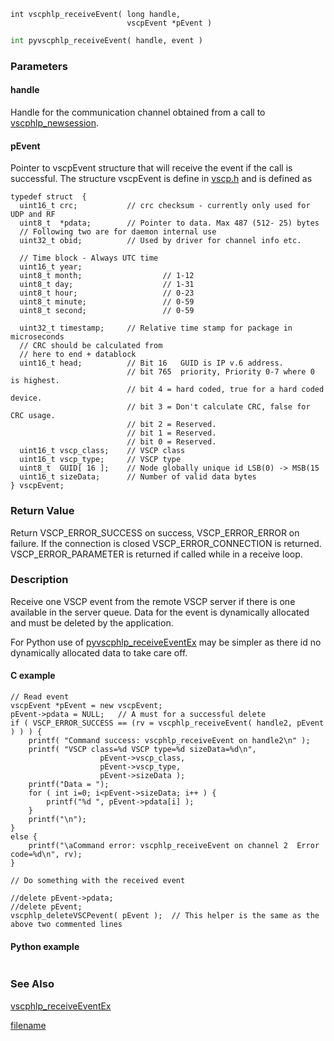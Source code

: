 

```clike
int vscphlp_receiveEvent( long handle, 
                          vscpEvent *pEvent )
```

```python
int pyvscphlp_receiveEvent( handle, event )
```

### Parameters

#### handle
Handle for the communication channel obtained from a call to [vscphlp_newsession](vscphlp_newsession.md).

#### pEvent
Pointer to vscpEvent structure that will receive the event if the call is successful. The structure vscpEvent is define in [vscp.h](https://github.com/grodansparadis/vscp_software/blob/master/src/vscp/common/vscp.h) and is defined as

```clike
typedef struct  {	
  uint16_t crc;           // crc checksum - currently only used for UDP and RF
  uint8_t  *pdata;        // Pointer to data. Max 487 (512- 25) bytes
  // Following two are for daemon internal use
  uint32_t obid;          // Used by driver for channel info etc.
 
  // Time block - Always UTC time
  uint16_t year; 
  uint8_t month;                  // 1-12
  uint8_t day;	                  // 1-31
  uint8_t hour;                   // 0-23
  uint8_t minute;                 // 0-59
  uint8_t second;                 // 0-59 
 
  uint32_t timestamp;     // Relative time stamp for package in microseconds
  // CRC should be calculated from
  // here to end + datablock
  uint16_t head;          // Bit 16   GUID is IP v.6 address.
                          // bit 765  priority, Priority 0-7 where 0 is highest.
                          // bit 4 = hard coded, true for a hard coded device.
                          // bit 3 = Don't calculate CRC, false for CRC usage.
                          // bit 2 = Reserved.
                          // bit 1 = Reserved.
                          // bit 0 = Reserved.
  uint16_t vscp_class;    // VSCP class
  uint16_t vscp_type;     // VSCP type
  uint8_t  GUID[ 16 ];    // Node globally unique id LSB(0) -> MSB(15
  uint16_t sizeData;      // Number of valid data bytes		
} vscpEvent;
``` 

### Return Value
Return VSCP_ERROR_SUCCESS on success, VSCP_ERROR_ERROR on failure. If the connection is closed VSCP_ERROR_CONNECTION is returned. VSCP_ERROR_PARAMETER is returned if called while in a receive loop. 

### Description
Receive one VSCP event from the remote VSCP server if there is one available in the server queue. Data for the event is dynamically allocated and must be deleted by the application. 

For Python use of [pyvscphlp_receiveEventEx](pyvscphlp_receiveeventex.md) may be simpler as there id no dynamically allocated data to take care off. 

#### C example

```clike
// Read event
vscpEvent *pEvent = new vscpEvent;
pEvent->pdata = NULL;   // A must for a successful delete
if ( VSCP_ERROR_SUCCESS == (rv = vscphlp_receiveEvent( handle2, pEvent ) ) ) {
    printf( "Command success: vscphlp_receiveEvent on handle2\n" );
    printf( "VSCP class=%d VSCP type=%d sizeData=%d\n", 
                    pEvent->vscp_class,
                    pEvent->vscp_type,
                    pEvent->sizeData );
    printf("Data = ");
    for ( int i=0; i<pEvent->sizeData; i++ ) {
        printf("%d ", pEvent->pdata[i] );
    }
    printf("\n");
}
else {
    printf("\aCommand error: vscphlp_receiveEvent on channel 2  Error code=%d\n", rv);
}
 
// Do something with the received event
 
//delete pEvent->pdata;
//delete pEvent;
vscphlp_deleteVSCPevent( pEvent );  // This helper is the same as the above two commented lines
```

#### Python example

```python

```

### See Also
[vscphlp_receiveEventEx](vscphlp_receiveeventex.md)



[filename](./bottom_copyright.md ':include')
